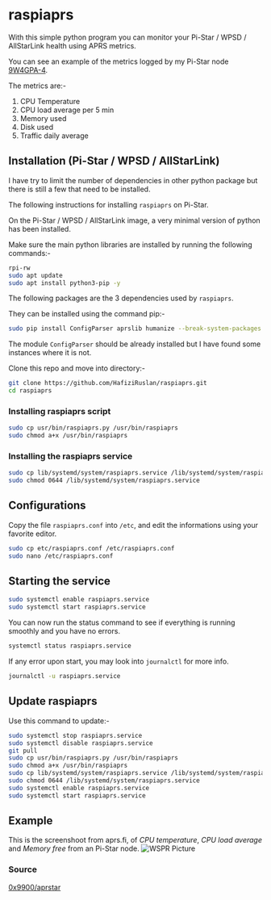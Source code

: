 # raspiaprs

With this simple python program you can monitor your Pi-Star / WPSD / AllStarLink health using APRS metrics.

You can see an example of the metrics logged by my Pi-Star node [9W4GPA-4](https://aprs.fi/telemetry/a/9W4GPA-4?range=day).

The metrics are:-

1. CPU Temperature
2. CPU load average per 5 min
3. Memory used
4. Disk used
5. Traffic daily average

## Installation (Pi-Star / WPSD / AllStarLink)

I have try to limit the number of dependencies in other python package but there is still a few that need to be installed.

The following instructions for installing `raspiaprs` on Pi-Star.

On the Pi-Star / WPSD / AllStarLink image, a very minimal version of python has been installed.

Make sure the main python libraries are installed by running the following commands:-

```bash
rpi-rw
sudo apt update
sudo apt install python3-pip -y
```

The following packages are the 3 dependencies used by `raspiaprs`.

They can be installed using the command pip:-

```bash
sudo pip install ConfigParser aprslib humanize --break-system-packages
```

The module `ConfigParser` should be already installed but I have found some instances where it is not.

Clone this repo and move into directory:-

```bash
git clone https://github.com/HafiziRuslan/raspiaprs.git
cd raspiaprs
```

### Installing raspiaprs script

```bash
sudo cp usr/bin/raspiaprs.py /usr/bin/raspiaprs
sudo chmod a+x /usr/bin/raspiaprs
```

### Installing the raspiaprs service

```bash
sudo cp lib/systemd/system/raspiaprs.service /lib/systemd/system/raspiaprs.service
sudo chmod 0644 /lib/systemd/system/raspiaprs.service
```

## Configurations

Copy the file `raspiaprs.conf` into `/etc`, and edit the informations using your favorite editor.

```bash
sudo cp etc/raspiaprs.conf /etc/raspiaprs.conf
sudo nano /etc/raspiaprs.conf
```

## Starting the service

```bash
sudo systemctl enable raspiaprs.service
sudo systemctl start raspiaprs.service
```

You can now run the status command to see if everything is running smoothly and you have no errors.

```bash
systemctl status raspiaprs.service
```

If any error upon start, you may look into `journalctl` for more info.

```bash
journalctl -u raspiaprs.service
```

## Update raspiaprs

Use this command to update:-

```bash
sudo systemctl stop raspiaprs.service
sudo systemctl disable raspiaprs.service
git pull
sudo cp usr/bin/raspiaprs.py /usr/bin/raspiaprs
sudo chmod a+x /usr/bin/raspiaprs
sudo cp lib/systemd/system/raspiaprs.service /lib/systemd/system/raspiaprs.service
sudo chmod 0644 /lib/systemd/system/raspiaprs.service
sudo systemctl enable raspiaprs.service
sudo systemctl start raspiaprs.service
```

## Example

This is the screenshoot from aprs.fi, of _CPU temperature_, _CPU load average_ and _Memory free_ from an Pi-Star node.
![WSPR Picture](misc/metrics.png)

### Source

[0x9900/aprstar](https://github.com/0x9900/aprstar)
